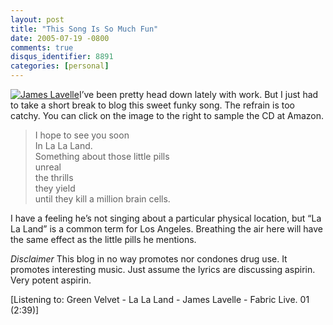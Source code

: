 ```yaml
---
layout: post
title: "This Song Is So Much Fun"
date: 2005-07-19 -0800
comments: true
disqus_identifier: 8891
categories: [personal]
---
```

[![James
Lavelle](http://haacked.com/images/FabricLive.jpg)](http://www.amazon.com/exec/obidos/ASIN/B00005S6P9/youvebeenhaac-20?creative=327641&camp=14573&link_code=as1)I’ve
been pretty head down lately with work. But I just had to take a short
break to blog this sweet funky song. The refrain is too catchy. You can
click on the image to the right to sample the CD at Amazon.

> I hope to see you soon\
>  In La La Land.\
>  Something about those little pills\
>  unreal\
>  the thrills\
>  they yield\
>  until they kill a million brain cells.

I have a feeling he’s not singing about a particular physical location,
but “La La Land” is a common term for Los Angeles. Breathing the air
here will have the same effect as the little pills he mentions.

*Disclaimer* This blog in no way promotes nor condones drug use. It
promotes interesting music. Just assume the lyrics are discussing
aspirin. Very potent aspirin.

[Listening to: Green Velvet - La La Land - James Lavelle - Fabric Live.
01 (2:39)]


